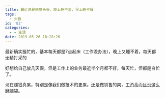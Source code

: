 ```yaml
---
title: 最近总是感觉头昏，晚上睡不着，早上睡不醒
tags:
  - 头昏
id: '82'
categories:
  - - 生活
date: 2019-05-26 18:28:26
---
```


最新确实挺忙的，基本每天都是7点起床（工作没办法），晚上又睡不着，每天都无精打采的

好想给自己放几天假，但是工作上的业务最近半个月都不好，每天忙，但都是白忙了。

现在赚钱真累，特别是像我们做技术的更累，还是做销售的爽，工资高而且没这么磨脑袋。